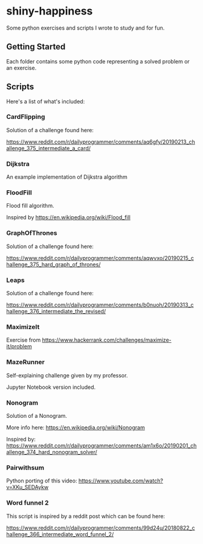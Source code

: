 # shiny-happiness

Some python exercises and scripts I wrote to study and for fun.

## Getting Started

Each folder contains some python code representing a solved problem or an exercise.

## Scripts

Here's a list of what's included:

### CardFlipping

Solution of a challenge found here:

https://www.reddit.com/r/dailyprogrammer/comments/aq6gfy/20190213_challenge_375_intermediate_a_card/

### Dijkstra

An example implementation of Dijkstra algorithm

### FloodFill

Flood fill algorithm.

Inspired by https://en.wikipedia.org/wiki/Flood_fill

### GraphOfThrones

Solution of a challenge found here:

https://www.reddit.com/r/dailyprogrammer/comments/aqwvxo/20190215_challenge_375_hard_graph_of_thrones/

### Leaps

Solution of a challenge found here:

https://www.reddit.com/r/dailyprogrammer/comments/b0nuoh/20190313_challenge_376_intermediate_the_revised/

### MaximizeIt

Exercise from https://www.hackerrank.com/challenges/maximize-it/problem

### MazeRunner

Self-explaining challenge given by my professor.

Jupyter Notebook version included.

### Nonogram

Solution of a Nonogram.

More info here: https://en.wikipedia.org/wiki/Nonogram

Inspired by: https://www.reddit.com/r/dailyprogrammer/comments/am1x6o/20190201_challenge_374_hard_nonogram_solver/

### Pairwithsum

Python porting of this video: https://www.youtube.com/watch?v=XKu_SEDAykw

### Word funnel 2

This script is inspired by a reddit post which can be found here:

https://www.reddit.com/r/dailyprogrammer/comments/99d24u/20180822_challenge_366_intermediate_word_funnel_2/